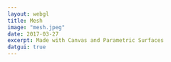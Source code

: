 ```yaml
---
layout: webgl
title: Mesh
image: "mesh.jpeg"
date: 2017-03-27
excerpt: Made with Canvas and Parametric Surfaces
datgui: true
---
```


<style>
.webgl-container {
    background: #000;
}
</style>

<script>
{% include matrix.js %}
{% include shapes.js %}


var startTime = Date.now() / 1000,
    time = startTime;

function resize() {
    var canvas = document.getElementById('canvas');
    // Lookup the size the browser is displaying the canvas.
    var displayWidth = canvas.parentNode.clientWidth;
    var displayHeight = canvas.parentNode.clientHeight;

    // Check if the canvas is not the same size.
    if (canvas.width != displayWidth ||
        canvas.height != displayHeight) {

        // Make the canvas the same size
        canvas.width = displayWidth;
        canvas.height = displayHeight;

        canvas.style.width = displayWidth + 'px';
        canvas.style.height = displayHeight + 'px';
    }

    return displayHeight / displayWidth;
}


function draw2DCanvases(canvases, conf) {
    for (var i = 0; i < canvases.length; i++)
        trackCursor(canvases[i]);
    setInterval(function() {
        resize();
        var i, canvas, context;
        time = Date.now() / 1000 - startTime;
        for (i = 0; i < canvases.length; i++)
            if ((canvas = canvases[i]).update) {
                context = canvas.getContext('2d');
                context.clearRect(0, 0, canvas.width, canvas.height);
                canvas.update(context, conf[i]);
            }
    }, 30);
}

function trackCursor(canvas) {
    canvas.cursor = {
        x: 0,
        y: 0,
        z: 0
    };
    canvas.setCursor = function(x, y, z) {
        var r = this.getBoundingClientRect();
        this.cursor.x = x - r.left;
        this.cursor.y = y - r.top;
        if (z !== undefined)
            this.cursor.z = z;
    }
    canvas.onmousedown = function(e) {
        this.setCursor(e.clientX, e.clientY, 1);
    }
    canvas.onmousemove = function(e) {
        this.setCursor(e.clientX, e.clientY);
    }
    canvas.onmouseup = function(e) {
        this.setCursor(e.clientX, e.clientY, 0);
    }
}
window.onload = function(){
    var m = [0, 0, 0, 0, 0, 0, 0, 0, 0, 0, 0, 0, 0, 0, 0, 0];
    var conf = [{}];
    var gui = new dat.GUI(),
        c1 = conf[0];
    c1.Type = "Sphere";
    c1.Color = "rgb(255, 255, 255)";
    c1.lineWidth = 1;
    c1.scale = .3;
    c1.nu = 20;
    c1.nv = 20;
    console.log(c1);
    gui.add(c1, 'Type', ["Sphere", "Hemisphere", "Cone", "Torus", "Plane", "Paraboloid", "Tube"]);
    gui.add(c1, 'lineWidth', 1, 10);
    gui.add(c1, 'scale', 0.1, 2);
    gui.add(c1, 'nv', 1, 100);
    gui.add(c1, 'nu', 1, 100);
    gui.addColor(c1, 'Color');
    canvas.update = function(g, conf) {
        var p, C, c, canvas = this;

        // DRAW A SET OF CURVES IN 3D WITH PERSPECTIVE PROJECTION.

        function drawCurves(m, C) {
            var i, n, p, cv, x, y, z, fl = 5,
                w = canvas.width;
            h = canvas.height;

            // LOOP THROUGH CURVES.

            for (n = 0; n < C.length; n++) {

                // BUILD THE PROJECTED CURVE, POINT BY POINT.

                cv = [];
                for (i = 0; i < C[n].length; i++) {

                    // TRANSFORM POINT

                    p = M.transform(m, C[n][i]);

                    // RETRIEVE COORDINATES FROM TRANSFORMED POINT

                    x = p[0];
                    y = p[1];
                    z = p[2];

                    // DO PERSPECTIVE TRANSFORM

                    x *= fl / (fl - z);
                    y *= fl / (fl - z);

                    // DO VIEWPORT TRANSFORM

                    x = w * x * .5 + .5 * w;
                    y = -w * y * .5 + .5 * h;
                    cv.push([x, y]);
                }

                // DRAW THE PROJECTED CURVE ONTO THE CANVAS.

                g.beginPath();
                g.moveTo(cv[0][0], cv[0][1]);
                for (i = 1; i < cv.length; i++)
                    g.lineTo(cv[i][0], cv[i][1]);
                g.stroke();
            }
        }

        g.lineCap = 'round';
        g.lineJoin = 'round';
        g.strokeStyle = conf.Color;
        g.lineWidth = conf.lineWidth;

        M.identity(m);
        M.scale(m, conf.scale);

        M.save(m);
        M.rotateY(m, time);
        M.rotateX(m, time / 2);
        //M.translate(m, [1, 1, 0]);

        switch(conf.Type){
            case "Torus":
                drawCurves(m, S.parametricMesh(S.torus, conf.nu, conf.nv));
                break;
            case "Sphere":
                drawCurves(m, S.parametricMesh(S.sphere(), conf.nu, conf.nv));
                break;
            case "Hemisphere":
                drawCurves(m, S.parametricMesh(S.sphere(1), conf.nu, conf.nv));
                break;
            case "Cone":
                drawCurves(m, S.parametricMesh(S.cone(2), conf.nu, conf.nv));
                break;
             case "Plane":
                drawCurves(m, S.parametricMesh(S.plane(2, 2, 2, 2), conf.nu, conf.nv));
                break;
            case "Paraboloid":
                drawCurves(m, S.parametricMesh(S.paraboloid(1), conf.nu, conf.nv));
                break;
            case "Tube":
                drawCurves(m, S.parametricMesh(S.tube, conf.nu, conf.nv));
                break;
        }

        M.restore(m);
    }

    draw2DCanvases([canvas], conf);
}
</script>
